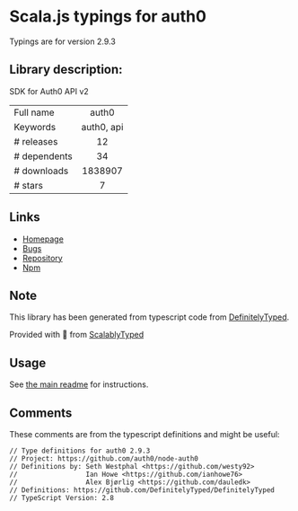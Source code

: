 
# Scala.js typings for auth0

Typings are for version 2.9.3

## Library description:
SDK for Auth0 API v2

|                    |                 |
| ------------------ | :-------------: |
| Full name          | auth0 |
| Keywords           | auth0, api |
| # releases         | 12 |
| # dependents       | 34 |
| # downloads        | 1838907 |
| # stars            | 7 |

## Links
- [Homepage](https://github.com/auth0/node-auth0)
- [Bugs](https://github.com/auth0/node-auth0/issues)
- [Repository](https://github.com/auth0/node-auth0)
- [Npm](https://www.npmjs.com/package/auth0)
    


## Note
This library has been generated from typescript code from [DefinitelyTyped](https://definitelytyped.org).

Provided with :purple_heart: from [ScalablyTyped](https://github.com/oyvindberg/ScalablyTyped)

## Usage
See [the main readme](../../readme.md) for instructions.

## Comments

These comments are from the typescript definitions and might be useful:
```
// Type definitions for auth0 2.9.3
// Project: https://github.com/auth0/node-auth0
// Definitions by: Seth Westphal <https://github.com/westy92>
//                 Ian Howe <https://github.com/ianhowe76>
//                 Alex Bjørlig <https://github.com/dauledk>
// Definitions: https://github.com/DefinitelyTyped/DefinitelyTyped
// TypeScript Version: 2.8

```

